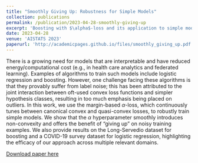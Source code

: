 ```yaml
---
title: "Smoothly Giving Up: Robustness for Simple Models"
collection: publications
permalink: /publication/2023-04-28-smoothly-giving-up
excerpt: 'Boosting with $\alpha$-loss and its application to simple models'
date: 2023-04-28
venue: 'AISTATS 2023'
paperurl: 'http://academicpages.github.io/files/smoothly_giving_up.pdf'
---
```

There is a growing need for models that are interpretable and have reduced energy/computational cost (e.g., in health care analytics and federated learning). Examples of algorithms to train such models include logistic regression and boosting. However, one challenge facing these algorithms is that they provably suffer from label noise; this has been attributed to the joint interaction between oft-used convex loss functions and simpler hypothesis classes, resulting in too much emphasis being placed on outliers. In this work, we use the margin-based $\alpha$-loss, which continuously tunes between canonical convex and quasi-convex losses, to robustly train simple models. We show that the $\alpha$ hyperparameter smoothly introduces non-convexity and offers the benefit of “giving up” on noisy training examples. We also provide results on the Long-Servedio dataset for boosting and a COVID-19 survey dataset for logistic regression, highlighting the efficacy of our approach across multiple relevant domains. 

[Download paper here](http://nstromberg.github.io/files/smoothly_giving_up.pdf)

